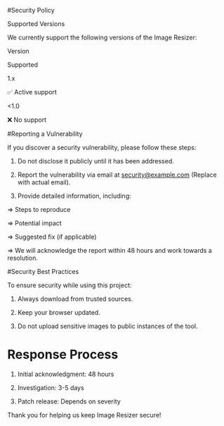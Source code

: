 #Security Policy

Supported Versions

We currently support the following versions of the Image Resizer:

Version

Supported

1.x

✅ Active support

<1.0

❌ No support

#Reporting a Vulnerability

If you discover a security vulnerability, please follow these steps:

1. Do not disclose it publicly until it has been addressed.

2. Report the vulnerability via email at security@example.com (Replace with actual email).

3. Provide detailed information, including:

=> Steps to reproduce

=> Potential impact

=> Suggested fix (if applicable)

=> We will acknowledge the report within 48 hours and work towards a resolution.

#Security Best Practices

To ensure security while using this project:

1. Always download from trusted sources.

2. Keep your browser updated.

3. Do not upload sensitive images to public instances of the tool.

# Response Process

1. Initial acknowledgment: 48 hours

2. Investigation: 3-5 days

3. Patch release: Depends on severity

Thank you for helping us keep Image Resizer secure!

